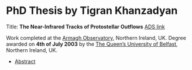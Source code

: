 
# PhD Thesis by Tigran Khanzadyan

Title: **The Near-Infrared Tracks of Protostellar Outflows** [ADS link](http://adsabs.harvard.edu/abs/2003PhDT.........7K)

Work completed at the [Armagh Observatory](http://www.arm.ac.uk/), Northern Ireland, UK. Degree awarded on **4th of July 2003** by the [The Queen’s University of Belfast](https://www.qub.ac.uk/), Northern Ireland, UK.

*  [Abstract](Abstract.md)
